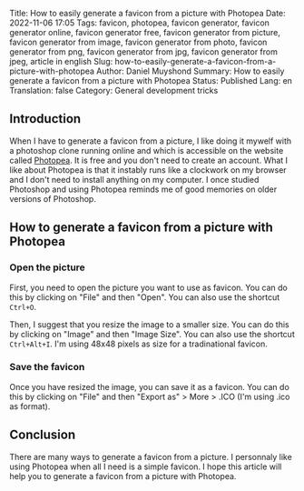 Title: How to easily generate a favicon from a picture with Photopea
Date: 2022-11-06 17:05
Tags: favicon, photopea, favicon generator, favicon generator online, favicon generator free, favicon generator from picture, favicon generator from image, favicon generator from photo, favicon generator from png, favicon generator from jpg, favicon generator from jpeg, article in english
Slug: how-to-easily-generate-a-favicon-from-a-picture-with-photopea
Author: Daniel Muyshond
Summary: How to easily generate a favicon from a picture with Photopea
Status: Published
Lang: en
Translation: false
Category: General development tricks

## Introduction

When I have to generate a favicon from a picture, I like doing it mywelf with a photoshop clone running online and which is accessible on the website called [Photopea](https://www.photopea.com/). It is free and you don't need to create an account. What I like about Photopea is that it instably runs like a clockwork on my browser and I don't need to install anything on my computer. I once studied Photoshop and using Photopea reminds me of good memories on older versions of Photoshop.

## How to generate a favicon from a picture with Photopea

### Open the picture

First, you need to open the picture you want to use as favicon. You can do this by clicking on "File" and then "Open". You can also use the shortcut `Ctrl+O`.

Then, I suggest that you resize the image to a smaller size. You can do this by clicking on "Image" and then "Image Size". You can also use the shortcut `Ctrl+Alt+I`. I'm using 48x48 pixels as size for a tradinational favicon.

### Save the favicon

Once you have resized the image, you can save it as a favicon. You can do this by clicking on "File" and then "Export as" > More > .ICO (I'm using .ico as format).

## Conclusion

There are many ways to generate a favicon from a picture. I personnaly like using Photopea when all I need is a simple favicon. I hope this article will help you to generate a favicon from a picture with Photopea.